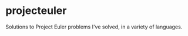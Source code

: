 projecteuler
============

Solutions to Project Euler problems I've solved, in a variety of languages.
